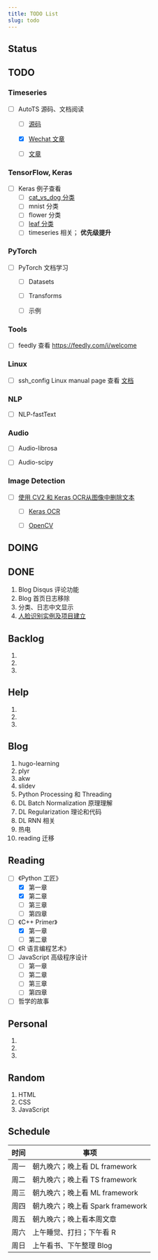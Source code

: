 ```yaml
---
title: TODO List
slug: todo
---
```


## Status


## TODO


### Timeseries

* [ ] AutoTS 源码、文档阅读 
    - [ ] [源码](https://github.com/winedarksea/AutoTS)
    - [x] [Wechat 文章](https://mp.weixin.qq.com/s?__biz=Mzk0NDE5Nzg1Ng==&mid=2247501901&idx=1&sn=78cb68a8dc6ff1a8b55a755fbdb0c52a&chksm=c32ad1c2f45d58d4352933b8893cbd2b716d35b0cd9fcbc40716c88a6aa92b86af5198eca086&mpshare=1&scene=1&srcid=0322yWYLiNwQY3gK2WjPf6f7&sharer_sharetime=1647940260625&sharer_shareid=8a087f62787015e5101dd2920243fdb8&version=3.1.23.70088&platform=mac#rd)
    - [ ] [文章](https://towardsdatascience.com/train-multiple-time-series-forecasting-models-in-one-line-of-python-code-615f2253b67a)





### TensorFlow, Keras

* [ ] Keras 例子查看
    - [ ] [cat_vs_dog 分类](https://github.com/wangzhefeng/dogs_vs_cats)
    - [ ] mnist 分类
    - [ ] flower 分类
    - [ ] [leaf 分类](https://www.kaggle.com/code/abhmul/keras-convnet-lb-0-0052-w-visualization/notebook)
    - [ ] timeseries 相关； **优先级提升**

### PyTorch

* [ ] PyTorch 文档学习
    - [ ] Datasets
    - [ ] Transforms
    - [ ] 示例


### Tools

- [ ] feedly 查看 https://feedly.com/i/welcome

### Linux

- [ ] ssh_config Linux manual page 查看 [文档](https://man7.org/linux/man-pages/man5/ssh_config.5.html)

### NLP

- [ ] NLP-fastText

### Audio

- [ ] Audio-librosa
- [ ] Audio-scipy


### Image Detection

- [ ] [使用 CV2 和 Keras OCR从图像中删除文本](https://mp.weixin.qq.com/s/I1_2xGMGxBkUK7gMyrE9gQ) 
    - [ ] [Keras OCR](https://keras-ocr.readthedocs.io/en/latest/examples/index.html)
    - [ ] [OpenCV](https://opencv24-python-tutorials.readthedocs.io/en/latest/index.html)


## DOING



## DONE

1. Blog Disqus 评论功能
2. Blog 首页日志移除
3. 分类、日志中文显示
4. [人脸识别实例及项目建立](https://mp.weixin.qq.com/s/3iFDnGb1Hlf-J_6qzu05gA)

## Backlog

1. 
2. 
3. 

## Help

1. 
2. 
3. 

## Blog

1. hugo-learning
2. plyr
3. akw
4. slidev
5. Python Processing 和 Threading
6. DL Batch Normalization 原理理解
7. DL Regularization 理论和代码
8. DL RNN 相关
9. 热电
10. reading 迁移

## Reading

* [ ] 《Python 工匠》
  * [x] 第一章
  * [x] 第二章
  * [ ] 第三章
  * [ ] 第四章
* [ ] 《C++ Primer》
  * [x] 第一章
  * [ ] 第二章
* [ ] 《R 语言编程艺术》
* [ ] JavaScript 高级程序设计
    - [ ] 第一章
    - [ ] 第二章
    - [ ] 第三章
    - [ ] 第四章
* [ ] 哲学的故事

## Personal

1. 
2. 
3. 

## Random

1. HTML
2. CSS
3. JavaScript

## Schedule

| 时间 | 事项                                             |
|------|--------------------------------------------------|
| 周一 | 朝九晚六；晚上看 DL framework |
| 周二 | 朝九晚六；晚上看 TS framework |
| 周三 | 朝九晚六；晚上看 ML framework |
| 周四 | 朝九晚六；晚上看 Spark framework |
| 周五 | 朝九晚六；晚上看本周文章 |
| 周六 | 上午睡觉、打扫；下午看 R |
| 周日 | 上午看书、下午整理 Blog |

